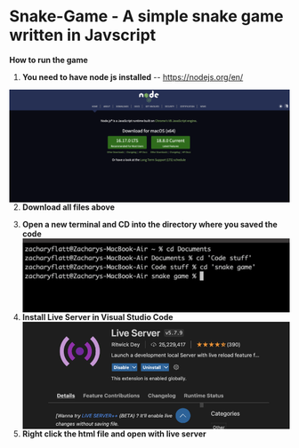 # Snake-Game - **A simple snake game written in Javscript**

     


**__How to run the game__**
1. __You need to have node js installed__ -- https://nodejs.org/en/

<img src="nodess.png"
     alt="Markdown Monster icon"
     style="float: left; margin-right: 10px;" />

2. __Download all files above__
3. __Open a new terminal and CD into the directory where you saved the code__
<img src="termss.png"
     alt="Markdown Monster icon"
     style="float: left; margin-right: 10px;" />

4. __Install Live Server in Visual Studio Code__
 <img src="liveserverss.png"
     alt="Markdown Monster icon"
     style="float: left; margin-right: 10px;" />
6. __Right click the html file and open with live server__
